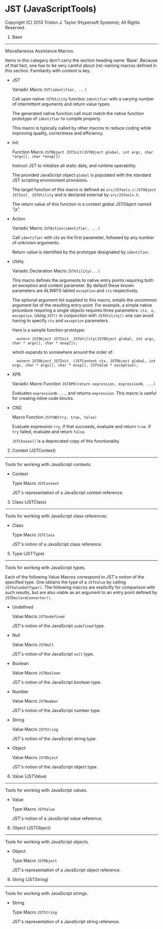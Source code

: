 JST (JavaScriptTools)
=====================
Copyright (C) 2013 Triston J. Taylor (Hypersoft Systems); All Rights Reserved.

1. Base
-------
Miscellaneous Assistance Macros.

Items in this category don't carry the section heading name 'Base'. Because of that fact, one has to be very careful about (re)-naming macros defined in this section. Familiarity with content is key.

* JST

	Variadic Macro `JST(identifier, ...)`

	Call upon native `JSTUtility` function `identifier` with a varying number of intermittent arguments and return value types.

	The generated native function call must match the native function prototype of `identifier` to compile properly.

	This macro is typically called by other macros to reduce coding while improving quality, correctness and efficiency.

* Init

	Function Macro `JSTObject JSTInit(JSTObject global, int argc, char *argv[], char *envp[])`

	Instruct JST to initialize all static data, and runtime operability.

	The provided JavaScript object `global` is populated with the standard JST scripting environment provisions.

	The target function of this macro is defined as `src/JSTools.c:JSTObject JSTInit_ JSTUtility` and is declared external by `src/JSTools.h`.

	The return value of this function is a context global JSTObject named "js".

* Action

	Variadic Macro `JSTAction(identifier, ...)`

	Call `identifier` with ctx as the first parameter, followed by any number of unknown arguments.

	Return value is identified by the prototype designated by `identifier`.

* Utility

	Variadic Declaration Macro `JSTUtility(...)`

	This macro defines the arguments to native entry points requiring both an exception and context parameter. By default these known parameters are ALWAYS labled `exception` and `ctx` respectively.

	The optional argument list supplied to this macro, entails the uncommon argument list of the resulting entry point. For example, a simple native procedure requiring a single object`o` requires three parameters: `ctx, o, exception`. Using `JST()` in conjunction with `JSTUtility()` one can avoid having to specify `ctx` and `exception` parameters.

	Here is a sample function prototype:

		extern JSTObject JSTInit_ JSTUtility(JSTObject global, int argc, char * argv[], char * envp[]);

	which expands to somewhere around the order of:

		extern JSTObject JSTInit_ (JSTContext ctx, JSTObject global, int argc, char * argv[], char * envp[], JSTValue * exception);

* XPR

	Variadic Macro Function `JSTXPR(return expression, expressionN, ...)`

	Evaluates `expressionN-...`, and returns `expression`. This macro is useful for creating inline code blocks.


* CND

	Macro Function `JSTCND(try, true, false)`

	Evaluate expression `try`, if that succeeds, evaluate and return `true`. if `try` failed, evaluate and return `false`.

	`JSTChoose()` is a deprecated copy of this functionality.

2. Context (JSTContext)
-----------------------
Tools for working with JavaScript contexts.

* Context

	Type Macro `JSTContext`

	JST's representation of a JavaScript context reference.

3. Class (JSTClass)
-------------------
Tools for working with JavaScript class references.

* Class

	Type Macro `JSTClass`

	JST's notion of a JavaScript class reference.

5. Type (JSTType)
-----------------
Tools for working with JavaScript types.

Each of the following Value Macros correspond to JST's notion of the specified type. One obtains the type of a `JSTValue` by calling `JSTValueGetType()`. The following macros are explicitly for comparison with such results, but are also viable as an argument to an entry point defined by `JSTDeclareConvertor()`.

* Undefined

	Value Macro `JSTUndefined`

	JST's notion of the JavaScript `undefined` type.

* Null

	Value Macro `JSTNull`

	JST's notion of the JavaScript `null` type.

* Boolean

	Value Macro `JSTBoolean`

	JST's notion of the JavaScript boolean type.

* Number

	Value Macro `JSTNumber`

	JST's notion of the JavaScript number type.

* String

	Value Macro `JSTString`

	JST's notion of the JavaScript string type.

* Object

	Value Macro `JSTObject`

	JST's notion of the JavaScript object type.

6. Value (JSTValue)
-------------------
Tools for working with JavaScript values.

* Value

	Type Macro `JSTValue`

	JST's notion of a JavaScript value reference.

8. Object (JSTObject)
---------------------
Tools for working with JavaScript objects.

* Object

	Type Macro `JSTObject`

	JST's representation of a JavaScript object reference.

9. String (JSTString)
---------------------
Tools for working with JavaScript strings.

* String

	Type Macro `JSTString`

	JST's representation of a JavaScript string reference.
